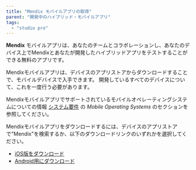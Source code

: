 ```yaml
---
title: "Mendix モバイルアプリの取得"
parent: "開発中のハイブリッド・モバイルアプリ"
tags:
  - "studio pro"
---
```


**Mendix** モバイルアプリは、あなたのチームとコラボレーションし、あなたのデバイス上でMendixとあなたが開発したハイブリッドアプリをテストすることができる無料のアプリです。

Mendixモバイルアプリは、デバイスのアプリストアからダウンロードすることで、モバイルデバイスで入手できます。 開発しているすべてのデバイスについて、これを一度行う必要があります。

Mendixモバイルアプリでサポートされているモバイルオペレーティングシステムについての情報 [システム要件](system-requirements#mobileos) の *Mobile Operating Systems* のセクションを参照してください。

Mendixモバイルアプリをダウンロードするには、デバイスのアプリストアで"Mendix"を検索するか、以下のダウンロードリンクのいずれかを選択してください。

* [iOS版をダウンロード](https://itunes.apple.com/app/mendix/id458058946?mt=8)
* [Android用にダウンロード](https://play.google.com/store/apps/details?id=com.mendix.SprintrMobile)
